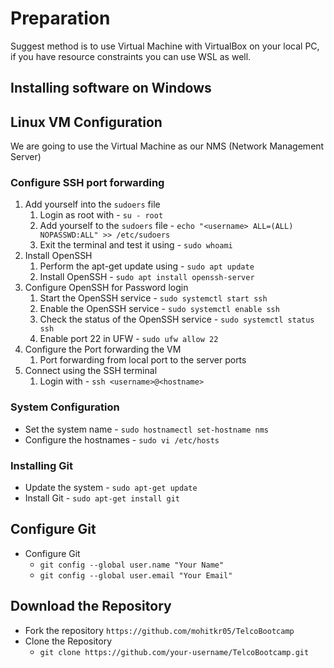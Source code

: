 # Preparation

Suggest method is to use Virtual Machine with VirtualBox on your local PC, if you have resource constraints you can use WSL as well.


## Installing software on Windows

## Linux VM Configuration

We are going to use the Virtual Machine as our NMS (Network Management Server)

### Configure SSH port forwarding

1. Add yourself into the `sudoers` file 
    1. Login as root with - `su - root`
    2. Add yourself to the `sudoers` file - `echo "<username> ALL=(ALL) NOPASSWD:ALL" >> /etc/sudoers`
    3. Exit the terminal and test it using - `sudo whoami`
2. Install OpenSSH 
    1. Perform the apt-get update using - `sudo apt update`
    2. Install OpenSSH - `sudo apt install openssh-server`
3. Configure OpenSSH for Password login
    1. Start the OpenSSH service - `sudo systemctl start ssh`
    2. Enable the OpenSSH service - `sudo systemctl enable ssh`
    3. Check the status of the OpenSSH service - `sudo systemctl status ssh`
    4. Enable port 22 in UFW - `sudo ufw allow 22`
4. Configure the Port forwarding the VM 
    1. Port forwarding from local port to the server ports
5. Connect using the SSH terminal
    1. Login with - `ssh <username>@<hostname>`


### System Configuration
- Set the system name   - `sudo hostnamectl set-hostname nms`
- Configure the hostnames - `sudo vi /etc/hosts`


### Installing Git

- Update the system - `sudo apt-get update`
- Install Git - `sudo apt-get install git`


## Configure Git

- Configure Git 
  - `git config --global user.name "Your Name"`
  - `git config --global user.email "Your Email"`

## Download the Repository

- Fork the repository `https://github.com/mohitkr05/TelcoBootcamp`
- Clone the Repository 
  - `git clone https://github.com/your-username/TelcoBootcamp.git`

